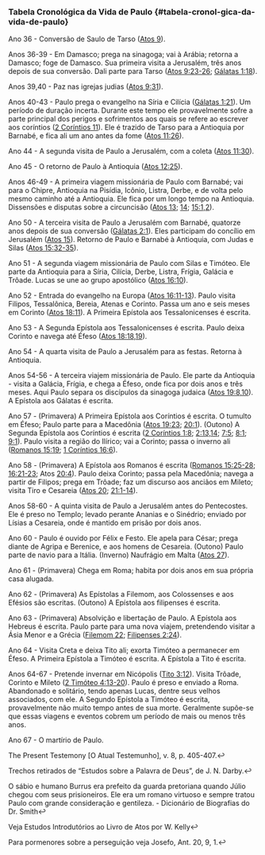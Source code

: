 ### Tabela Cronológica da Vida de Paulo {#tabela-cronol-gica-da-vida-de-paulo}

Ano 36 - Conversão de Saulo de Tarso ([Atos 9](http://bibliaonline.com.br/acf/atos/9)).

Anos 36-39 - Em Damasco; prega na sinagoga; vai à Arábia; retorna a Damasco; foge de Damasco. Sua primeira visita a Jerusalém, três anos depois de sua conversão. Dali parte para Tarso ([Atos 9:23-26](http://bibliaonline.com.br/acf/atos/9/23-26); [Gálatas 1:18](http://bibliaonline.com.br/acf/gl/1/18)).

Anos 39,40 - Paz nas igrejas judias ([Atos 9:31](http://bibliaonline.com.br/acf/atos/9/31)).

Anos 40-43 - Paulo prega o evangelho na Síria e Cilícia ([Gálatas 1:21](http://bibliaonline.com.br/acf/gl/1/21)). Um período de duração incerta. Durante este tempo ele provavelmente sofre a parte principal dos perigos e sofrimentos aos quais se refere ao escrever aos coríntios ([2 Coríntios 11](http://bibliaonline.com.br/acf/2co/11)). Ele é trazido de Tarso para a Antioquia por Barnabé, e fica ali um ano antes da fome ([Atos 11:26](http://bibliaonline.com.br/acf/atos/11/26)).

Ano 44 - A segunda visita de Paulo a Jerusalém, com a coleta ([Atos 11:30](http://bibliaonline.com.br/acf/atos/11/30)).

Ano 45 - O retorno de Paulo à Antioquia ([Atos 12:25](http://bibliaonline.com.br/acf/atos/12/25)).

Anos 46-49 - A primeira viagem missionária de Paulo com Barnabé; vai para o Chipre, Antioquia na Pisídia, Icônio, Listra, Derbe, e de volta pelo mesmo caminho até a Antioquia. Ele fica por um longo tempo na Antioquia. Dissensões e disputas sobre a circuncisão ([Atos 13](http://bibliaonline.com.br/acf/atos/13); [14](http://bibliaonline.com.br/acf/atos/14); [15:1,2](http://bibliaonline.com.br/acf/atos/15/1,2)).

Ano 50 - A terceira visita de Paulo a Jerusalém com Barnabé, quatorze anos depois de sua conversão ([Gálatas 2:1](http://bibliaonline.com.br/acf/gl/2/1)). Eles participam do concílio em Jerusalém ([Atos 15](http://bibliaonline.com.br/acf/atos/15)). Retorno de Paulo e Barnabé à Antioquia, com Judas e Silas ([Atos 15:32-35](http://bibliaonline.com.br/acf/atos/15/32-35)).

Ano 51 - A segunda viagem missionária de Paulo com Silas e Timóteo. Ele parte da Antioquia para a Síria, Cilícia, Derbe, Listra, Frígia, Galácia e Trôade. Lucas se une ao grupo apostólico ([Atos 16:10](http://bibliaonline.com.br/acf/atos/16/10)).

Ano 52 - Entrada do evangelho na Europa ([Atos 16:11-13](http://bibliaonline.com.br/acf/atos/16/11-13)). Paulo visita Filipos, Tessalônica, Bereia, Atenas e Corinto. Passa um ano e seis meses em Corinto ([Atos 18:11](http://bibliaonline.com.br/acf/atos/18/11)). A Primeira Epístola aos Tessalonicenses é escrita.

Ano 53 - A Segunda Epístola aos Tessalonicenses é escrita. Paulo deixa Corinto e navega até Éfeso ([Atos 18:18,19](http://bibliaonline.com.br/acf/atos/18/18,19)).

Ano 54 - A quarta visita de Paulo a Jerusalém para as festas. Retorna à Antioquia.

Anos 54-56 - A terceira viajem missionária de Paulo. Ele parte da Antioquia - visita a Galácia, Frígia, e chega a Éfeso, onde fica por dois anos e três meses. Aqui Paulo separa os discípulos da sinagoga judaica ([Atos 19:8,10](http://bibliaonline.com.br/acf/atos/19/8,10)). A Epístola aos Gálatas é escrita.

Ano 57 - (Primavera) A Primeira Epístola aos Coríntios é escrita. O tumulto em Éfeso; Paulo parte para a Macedônia ([Atos 19:23](http://bibliaonline.com.br/acf/atos/19/23); [20:1](http://bibliaonline.com.br/acf/atos/20/1)). (Outono) A Segunda Epístola aos Coríntios é escrita ([2 Coríntios 1:8](http://bibliaonline.com.br/acf/2co/1/8); [2:13,14](http://bibliaonline.com.br/acf/2co/2/13,14); [7:5](http://bibliaonline.com.br/acf/2co/7/5); [8:1](http://bibliaonline.com.br/acf/2co/8/1); [9:1](http://bibliaonline.com.br/acf/2co/9/1)). Paulo visita a região do Ilírico; vai a Corinto; passa o inverno ali ([Romanos 15:19](http://bibliaonline.com.br/acf/rm/15/19); [1 Coríntios 16:6](http://bibliaonline.com.br/acf/1co/16/6)).

Ano 58 - (Primavera) A Epístola aos Romanos é escrita ([Romanos 15:25-28](http://bibliaonline.com.br/acf/rm/15/25-28); [16:21-23](http://bibliaonline.com.br/acf/rm/16/21-23); Atos [20:4](http://bibliaonline.com.br/acf/atos/20/4)). Paulo deixa Corinto; passa pela Macedônia; navega a partir de Filipos; prega em Trôade; faz um discurso aos anciãos em Mileto; visita Tiro e Cesareia ([Atos 20](http://bibliaonline.com.br/acf/atos/20); [21:1-14](http://bibliaonline.com.br/acf/atos/21/1-14)).

Anos 58-60 - A quinta visita de Paulo a Jerusalém antes do Pentecostes. Ele é preso no Templo; levado perante Ananias e o Sinédrio; enviado por Lísias a Cesareia, onde é mantido em prisão por dois anos.

Ano 60 - Paulo é ouvido por Félix e Festo. Ele apela para César; prega diante de Agripa e Berenice, e aos homens de Cesareia. (Outono) Paulo parte de navio para a Itália. (Inverno) Naufrágio em Malta ([Atos 27](http://bibliaonline.com.br/acf/atos/27)).

Ano 61 - (Primavera) Chega em Roma; habita por dois anos em sua própria casa alugada.

Ano 62 - (Primavera) As Epístolas a Filemom, aos Colossenses e aos Efésios são escritas. (Outono) A Epístola aos filipenses é escrita.

Ano 63 - (Primavera) Absolvição e libertação de Paulo. A Epístola aos Hebreus é escrita. Paulo parte para uma nova viajem, pretendendo visitar a Ásia Menor e a Grécia ([Filemom 22](http://bibliaonline.com.br/acf/fm/22); [Filipenses 2:24](http://bibliaonline.com.br/acf/fp/2/24)).

Ano 64 - Visita Creta e deixa Tito ali; exorta Timóteo a permanecer em Éfeso. A Primeira Epístola a Timóteo é escrita. A Epístola a Tito é escrita.

Anos 64-67 - Pretende invernar em Nicópolis ([Tito 3:12](http://bibliaonline.com.br/acf/tt/3/12)). Visita Trôade, Corinto e Mileto ([2 Timóteo 4:13-20](http://bibliaonline.com.br/acf/2tm/4/13-20)). Paulo é preso e enviado a Roma. Abandonado e solitário, tendo apenas Lucas, dentre seus velhos associados, com ele. A Segundo Epístola a Timóteo é escrita, provavelmente não muito tempo antes de sua morte. Geralmente supõe-se que essas viagens e eventos cobrem um período de mais ou menos três anos.

Ano 67 - O martírio de Paulo.

The Present Testemony [O Atual Testemunho], v. 8, p. 405-407.↩

Trechos retirados de “Estudos sobre a Palavra de Deus”, de J. N. Darby.↩

O sábio e humano Burrus era prefeito da guarda pretoriana quando Júlio chegou com seus prisioneiros. Ele era um romano virtuoso e sempre tratou Paulo com grande consideração e gentileza. - Dicionário de Biografias do Dr. Smith↩

Veja Estudos Introdutórios ao Livro de Atos por W. Kelly↩

Para pormenores sobre a perseguição veja Josefo, Ant. 20, 9, 1.↩